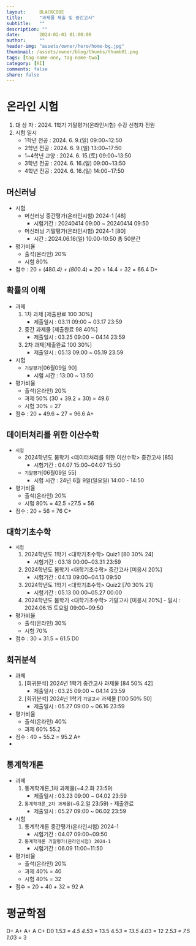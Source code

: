 ```yaml
---
layout:     BLACKCODE
title:      "과제물 제출 및 중간고사"
subtitle:   ""
description: ""
date:       2024-02-01 01:00:00
author:     ""
header-img: "assets/owner/hero/home-bg.jpg"
thumbnail: /assets/owner/blog/thumbs/thumb01.png
tags: [tag-name-one, tag-name-two]
category: [AI]
comments: false
share: false
---
```


# 온라인 시험
1. 대 상 자 : 2024. 1학기 기말평가(온라인시험) 수강 신청자 전원
2. 시험 일시
    - 1학년 전공     : 2024. 6.  9.(일)   09:00~12:50
    - 2학년 전공     : 2024. 6.  9.(일)   13:00~17:50
    - 1~4학년 교양   : 2024. 6. 15.(토)   09:00~13:50
    - 3학년 전공     : 2024. 6. 16.(일)   09:00~13:50
    - 4학년 전공     : 2024. 6. 16.(일)   14:00~17:50

## 머신러닝
- 시험
    - 머신러닝 중간평가(온라인시험) 2024-1 [48]
        - 시험기간 : 20240414 09:00 ~ 20240414 09:50
    - 머신러닝 기말평가(온라인시험) 2024-1 [80]
        - 시간 : 2024.06.16(일)  10:00-10:50 총 50분간
- 평가비율	
    - 출석(온라인) 20%
    - 시험 80%
- 점수 : 20 + (48*0.4) + (80*0.4) = 20 + 14.4 + 32 = 66.4 D+

## 확률의 이해
- 과제
    1. 1차 과제 [제출완료 100 30%]
        - 제출일시 : 03.11 09:00 ~ 03.17 23:59
    2. 중간 과제물 [제출완료 98 40%]
        - 제출일시 : 03.25 09:00 ~ 04.14 23:59
    3. 2차 과제[제출완료 100 30%]
        - 제출일시 : 05.13 09:00 ~ 05.19 23:59
- 시험
    - `기말평가`[06월09일 90]
        - 시험 시간 : 13:00 ~ 13:50
- 평가비율	
    - 출석(온라인) 20%
    - 과제 50% (30 + 39.2 + 30) = 49.6
    - 시험 30%  = 27
- 점수 : 20 + 49.6 + 27 = 96.6 A+

## 데이터처리를 위한 이산수학
- `시험`
    - 2024학년도 봄학기 <데이터처리를 위한 이산수학> 중간고사 [85]
        - 시험기간 : 04.07 15:00~04.07 15:50
    - `기말평가`[06월09일 55]
        - 시험 시간 : 24년 6월 9일(일요일) 14:00 - 14:50
- 평가비율
    - 출석(온라인) 20% 
    - 시험 80% = 42.5 +27.5 = 56
- 점수 : 20 + 56 = 76 C+
 
## 대학기초수학
- `시험` 
    1. 	2024학년도 1학기 <대학기초수학> Quiz1 [80 30% 24]
        - 시험기간 : 03.18 00:00~03.31 23:59
    2. 	2024학년도 봄학기 <대학기초수학> 중간고사 [미응시 20%]
        - 시험기간 : 04.13 09:00~04.13 09:50
    3.  2024학년도 1학기 <대학기초수학> Quiz2 [70 30% 21]
        - 시험기간 : 05.13 00:00~05.27 00:00
    4. 	2024학년도 봄학기 <대학기초수학> 기말고사 [미응시 20%]
       - 일시 : 2024.06.15 토요일 09:00~09:50
- 평가비율
    - 출석(온라인) 30% 
    - 시험 70%
- 점수 : 30 + 31.5 = 61.5 D0
## 회귀분석
- 과제
    1. [회귀분석] 2024년 1학기 중간고사 과제물 [84 50% 42]
        - 제출일시 : 03.25 09:00 ~ 04.14 23:59
    2. [회귀분석] 2024년 1학기 `기말고사` 과제물 [100 50% 50]
        - 제출일시 : 05.27 09:00 ~ 06.16 23:59 
- 평가비율 
    - 출석(온라인) 40% 
    - 과제 60% 55.2
- 점수 : 40 + 55.2 = 95.2 A+
- 
## 통계학개론
- 과제
    1. 통계학개론_1차 과제물(~4.2.화 23:59) 
        - 제출일시 : 03.23 09:00 ~ 04.02 23:59
    2. `통계학개론_2차 과제물`(~6.2.일 23:59) - 제출완료
        - 제출일시 : 05.27 09:00 ~ 06.02 23:59
- 시험
    1. 통계학개론 중간평가(온라인시험) 2024-1
        - 시험기간 : 04.07 09:00~09:50	 
    2. `통계학개론 기말평가(온라인시험) 2024-1`
        - 시험기간 : 06.09 11:00~11:50
- 평가비율	
    - 출석(온라인) 20%
    - 과제 40% = 40
    - 시험 40% = 32
- 점수 = 20 + 40 + 32 = 92 A

# 평균학점
D+ A+ A+ A C+ D0
1.5*3 = 4.5
4.5*3 = 13.5
4.5*3 = 13.5
4.0*3 = 12
2.5*3 = 7.5
1.0*3 = 3

